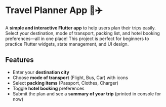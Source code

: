 # Travel Planner App 🧳✈️

A **simple and interactive Flutter app** to help users plan their trips easily. Select your destination, mode of transport, packing list, and hotel booking preferences—all in one place! This project is perfect for beginners to practice Flutter widgets, state management, and UI design.  
## **Features**  

- Enter your **destination city**  
- Choose **mode of transport** (Flight, Bus, Car) with icons  
- Select **packing items** (Passport, Clothes, Charger)  
- Toggle **hotel booking** preferences  
- Submit the plan and see a **summary of your trip** (printed in console for now)  
